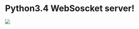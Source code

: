 # Python3.4 WebSoscket server!
![](https://github.com/nu11secur1ty/Linux_Deployment_Administration_Hacks/blob/master/WebSockets/maxresdefault.jpg)
